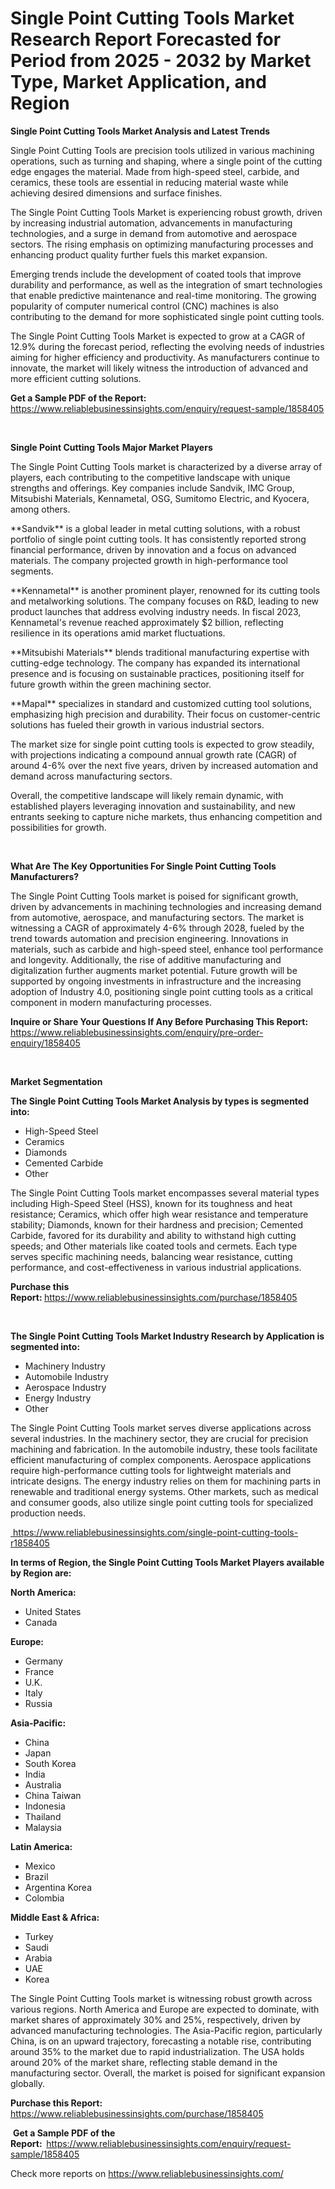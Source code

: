 <p><h1>Single Point Cutting Tools Market Research Report Forecasted for Period from 2025 -  2032 by Market Type, Market Application, and Region</h1></p><p><strong>Single Point Cutting Tools Market Analysis and Latest Trends</strong></p>
<p><p>Single Point Cutting Tools are precision tools utilized in various machining operations, such as turning and shaping, where a single point of the cutting edge engages the material. Made from high-speed steel, carbide, and ceramics, these tools are essential in reducing material waste while achieving desired dimensions and surface finishes.</p><p>The Single Point Cutting Tools Market is experiencing robust growth, driven by increasing industrial automation, advancements in manufacturing technologies, and a surge in demand from automotive and aerospace sectors. The rising emphasis on optimizing manufacturing processes and enhancing product quality further fuels this market expansion.</p><p>Emerging trends include the development of coated tools that improve durability and performance, as well as the integration of smart technologies that enable predictive maintenance and real-time monitoring. The growing popularity of computer numerical control (CNC) machines is also contributing to the demand for more sophisticated single point cutting tools.</p><p>The Single Point Cutting Tools Market is expected to grow at a CAGR of 12.9% during the forecast period, reflecting the evolving needs of industries aiming for higher efficiency and productivity. As manufacturers continue to innovate, the market will likely witness the introduction of advanced and more efficient cutting solutions.</p></p>
<p><strong>Get a Sample PDF of the Report:&nbsp;</strong> <a href="https://www.reliablebusinessinsights.com/enquiry/request-sample/1858405?utm_campaign=2520&utm_medium=2&utm_source=Github&utm_content=ia&utm_term=22022025&utm_id=single-point-cutting-tools">https://www.reliablebusinessinsights.com/enquiry/request-sample/1858405</a></p>
<p>&nbsp;</p>
<p><strong>Single Point Cutting Tools Major Market Players</strong></p>
<p><p>The Single Point Cutting Tools market is characterized by a diverse array of players, each contributing to the competitive landscape with unique strengths and offerings. Key companies include Sandvik, IMC Group, Mitsubishi Materials, Kennametal, OSG, Sumitomo Electric, and Kyocera, among others.</p><p>**Sandvik** is a global leader in metal cutting solutions, with a robust portfolio of single point cutting tools. It has consistently reported strong financial performance, driven by innovation and a focus on advanced materials. The company projected growth in high-performance tool segments.</p><p>**Kennametal** is another prominent player, renowned for its cutting tools and metalworking solutions. The company focuses on R&D, leading to new product launches that address evolving industry needs. In fiscal 2023, Kennametal's revenue reached approximately $2 billion, reflecting resilience in its operations amid market fluctuations.</p><p>**Mitsubishi Materials** blends traditional manufacturing expertise with cutting-edge technology. The company has expanded its international presence and is focusing on sustainable practices, positioning itself for future growth within the green machining sector.</p><p>**Mapal** specializes in standard and customized cutting tool solutions, emphasizing high precision and durability. Their focus on customer-centric solutions has fueled their growth in various industrial sectors. </p><p>The market size for single point cutting tools is expected to grow steadily, with projections indicating a compound annual growth rate (CAGR) of around 4-6% over the next five years, driven by increased automation and demand across manufacturing sectors.</p><p>Overall, the competitive landscape will likely remain dynamic, with established players leveraging innovation and sustainability, and new entrants seeking to capture niche markets, thus enhancing competition and possibilities for growth.</p></p>
<p>&nbsp;</p>
<p><strong>What Are The Key Opportunities For Single Point Cutting Tools Manufacturers?</strong></p>
<p><p>The Single Point Cutting Tools market is poised for significant growth, driven by advancements in machining technologies and increasing demand from automotive, aerospace, and manufacturing sectors. The market is witnessing a CAGR of approximately 4-6% through 2028, fueled by the trend towards automation and precision engineering. Innovations in materials, such as carbide and high-speed steel, enhance tool performance and longevity. Additionally, the rise of additive manufacturing and digitalization further augments market potential. Future growth will be supported by ongoing investments in infrastructure and the increasing adoption of Industry 4.0, positioning single point cutting tools as a critical component in modern manufacturing processes.</p></p>
<p><strong>Inquire or Share Your Questions If Any Before Purchasing This Report:</strong> <a href="https://www.reliablebusinessinsights.com/enquiry/pre-order-enquiry/1858405?utm_campaign=2520&utm_medium=2&utm_source=Github&utm_content=ia&utm_term=22022025&utm_id=single-point-cutting-tools">https://www.reliablebusinessinsights.com/enquiry/pre-order-enquiry/1858405</a></p>
<p>&nbsp;</p>
<p><strong>Market Segmentation</strong></p>
<p><strong>The Single Point Cutting Tools Market Analysis by types is segmented into:</strong></p>
<p><ul><li>High-Speed Steel</li><li>Ceramics</li><li>Diamonds</li><li>Cemented Carbide</li><li>Other</li></ul></p>
<p><p>The Single Point Cutting Tools market encompasses several material types including High-Speed Steel (HSS), known for its toughness and heat resistance; Ceramics, which offer high wear resistance and temperature stability; Diamonds, known for their hardness and precision; Cemented Carbide, favored for its durability and ability to withstand high cutting speeds; and Other materials like coated tools and cermets. Each type serves specific machining needs, balancing wear resistance, cutting performance, and cost-effectiveness in various industrial applications.</p></p>
<p><strong>Purchase this Report:&nbsp;</strong><a href="https://www.reliablebusinessinsights.com/purchase/1858405?utm_campaign=2520&utm_medium=2&utm_source=Github&utm_content=ia&utm_term=22022025&utm_id=single-point-cutting-tools">https://www.reliablebusinessinsights.com/purchase/1858405</a></p>
<p>&nbsp;</p>
<p><strong>The Single Point Cutting Tools Market Industry Research by Application is segmented into:</strong></p>
<p><ul><li>Machinery Industry</li><li>Automobile Industry</li><li>Aerospace Industry</li><li>Energy Industry</li><li>Other</li></ul></p>
<p><p>The Single Point Cutting Tools market serves diverse applications across several industries. In the machinery sector, they are crucial for precision machining and fabrication. In the automobile industry, these tools facilitate efficient manufacturing of complex components. Aerospace applications require high-performance cutting tools for lightweight materials and intricate designs. The energy industry relies on them for machining parts in renewable and traditional energy systems. Other markets, such as medical and consumer goods, also utilize single point cutting tools for specialized production needs.</p></p>
<p><a href="https://www.reliablebusinessinsights.com/single-point-cutting-tools-r1858405?utm_campaign=2520&utm_medium=2&utm_source=Github&utm_content=ia&utm_term=22022025&utm_id=single-point-cutting-tools">&nbsp;https://www.reliablebusinessinsights.com/single-point-cutting-tools-r1858405</a></p>
<p><strong>In terms of Region, the Single Point Cutting Tools Market Players available by Region are:</strong></p>
<p>
    <p> <strong> North America: </strong>
        <ul>
            <li>United States</li>
            <li>Canada</li>
        </ul>
        </p> 
    <p> <strong> Europe: </strong>
        <ul>
            <li>Germany</li>
            <li>France</li>
            <li>U.K.</li>
            <li>Italy</li>
            <li>Russia</li>
        </ul>
        </p> 
    <p> <strong> Asia-Pacific: </strong>
        <ul>
            <li>China</li>
            <li>Japan</li>
            <li>South Korea</li>
            <li>India</li>
            <li>Australia</li>
            <li>China Taiwan</li>
            <li>Indonesia</li>
            <li>Thailand</li>
            <li>Malaysia</li>
        </ul>
        </p> 
    <p> <strong> Latin America: </strong>
        <ul>
            <li>Mexico</li>
            <li>Brazil</li>
            <li>Argentina Korea</li>
            <li>Colombia</li>
        </ul>
        </p> 
    <p> <strong> Middle East & Africa: </strong>
        <ul>
            <li>Turkey</li>
            <li>Saudi</li>
            <li>Arabia</li>
            <li>UAE</li>
            <li>Korea</li>
        </ul>
    </p>
    </p>
<p><p>The Single Point Cutting Tools market is witnessing robust growth across various regions. North America and Europe are expected to dominate, with market shares of approximately 30% and 25%, respectively, driven by advanced manufacturing technologies. The Asia-Pacific region, particularly China, is on an upward trajectory, forecasting a notable rise, contributing around 35% to the market due to rapid industrialization. The USA holds around 20% of the market share, reflecting stable demand in the manufacturing sector. Overall, the market is poised for significant expansion globally.</p></p>
<p><strong>Purchase this Report: </strong><a href="https://www.reliablebusinessinsights.com/purchase/1858405?utm_campaign=2520&utm_medium=2&utm_source=Github&utm_content=ia&utm_term=22022025&utm_id=single-point-cutting-tools">https://www.reliablebusinessinsights.com/purchase/1858405</a></p>
<p>&nbsp;<strong>Get a Sample PDF of the Report:&nbsp;&nbsp;</strong><a href="https://www.reliablebusinessinsights.com/enquiry/request-sample/1858405?utm_campaign=2520&utm_medium=2&utm_source=Github&utm_content=ia&utm_term=22022025&utm_id=single-point-cutting-tools">https://www.reliablebusinessinsights.com/enquiry/request-sample/1858405</a></p>
<p><strong></strong></p>
<p>Check more reports on <a href="https://www.reliablebusinessinsights.com/?utm_campaign=2520&utm_medium=2&utm_source=Github&utm_content=ia&utm_term=22022025&utm_id=single-point-cutting-tools">https://www.reliablebusinessinsights.com/</a></p>